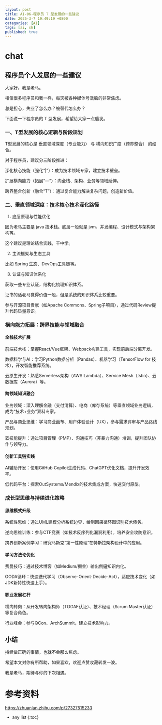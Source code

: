 ```yaml
---
layout: post
title: AI-06-程序员 T 型发展的一些建议
date: 2025-3-7 19:49:19 +0800
categories: [AI]
tags: [ai, sh]
published: true
---
```


# chat

## 程序员个人发展的一些建议
 
大家好，我是老马。

相信很多程序员和我一样，每天被各种媒体号洗脑的非常焦虑。

总是担心，失业了怎么办？被替代怎么办？

下面说一下程序员的 T 型发展，希望给大家一点启发。

### 一、T型发展的核心逻辑与阶段规划

T型发展的核心是 垂直领域深度（专业能力） 与 横向知识广度（跨界整合） 的结合。

对于程序员，建议分三阶段推进：

深化核心技能（强化“|”）：成为技术领域专家，建立技术壁垒。

扩展横向能力（拓展“—”）：向全栈、架构、业务等领域延伸。

跨界整合创新（融合“T”）：通过复合能力解决复杂问题，创造新价值。

### 二、垂直领域深度：技术核心技术深化路径

1) 底层原理与性能优化

因为老马主要是 java 技术栈。底层一般就是 jvm、并发编程、设计模式与架构架构等。

这个建议是理论结合实践，干中学。

2) 主流框架与生态工具

比如 Spring 生态、DevOps工具链等。

3) 认证与知识体系化

获取一些专业认证，结构化梳理知识体系。

证书的话老马觉得价值一般，但是系统的知识体系比较重要。

参与开源项目贡献（如Apache Commons、Spring子项目），通过代码Review提升代码质量意识。

### 横向能力拓展：跨界技能与领域融合

#### 全栈技术扩展

前端技术栈：掌握React/Vue框架、Webpack构建工具，实现前后端分离开发。

数据科学与AI：学习Python数据分析（Pandas）、机器学习（TensorFlow for 技术），开发智能推荐系统。

云原生开发：熟悉Serverless架构（AWS Lambda）、Service Mesh（Istio）、云数据库（Aurora）等。

#### 跨领域知识融合

业务领域：深入理解金融（支付清算）、电商（库存系统）等垂直领域业务逻辑，成为“技术+业务”双料专家。

产品与商业思维：学习商业画布、用户体验设计（UX），参与需求评审与产品路线规划。

软技能提升：通过项目管理（PMP）、沟通技巧（非暴力沟通）培训，提升团队协作与领导力。

#### 创新工具链实践

AI辅助开发：使用GitHub Copilot生成代码、ChatGPT优化文档，提升开发效率。

低代码平台：探索OutSystems/Mendix的技术集成方案，快速交付原型。

### 成长型思维与持续进化策略

#### 思维模式升级

系统性思维：通过UML建模分析系统边界，绘制因果循环图识别技术债务。

逆向思维训练：参与CTF竞赛（如技术反序列化漏洞利用），培养安全攻防意识。

跨界创新案例学习：研究马斯克“第一性原理”在特斯拉架构设计中的应用。

#### 学习方法论优化

费曼技巧：通过技术博客（如Medium/掘金）输出倒逼知识内化。

OODA循环：快速迭代学习（Observe-Orient-Decide-Act），适应技术变化（如JDK新特性快速上手）。

#### 职业发展杠杆

横向转岗：从开发转向架构师（TOGAF认证）、技术经理（Scrum Master认证）等复合角色。

行业峰会：参与QCon、ArchSummit，建立技术影响力。

## 小结

持续做正确的事情，也就不会那么焦虑。

希望本文对你有所帮助，如果喜欢，欢迎点赞收藏转发一波。

我是老马，期待与你的下次相遇。

# 参考资料

https://zhuanlan.zhihu.com/p/27327515233

* any list
{:toc}